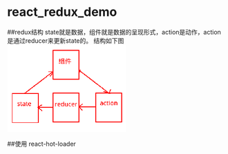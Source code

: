 # react_redux_demo
##redux结构
state就是数据，组件就是数据的呈现形式，action是动作，action是通过reducer来更新state的。
结构如下图
![Dividers beginning and middle](pic1.png)

##使用 react-hot-loader
